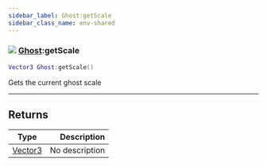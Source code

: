 ```yaml
---
sidebar_label: Ghost:getScale
sidebar_class_name: env-shared
---
```


### ![](/img/wiki/shared.png) [Ghost](../ghost/README.md):getScale

```lua
Vector3 Ghost:getScale()
```

Gets the current ghost scale<br/>

-----------------
## Returns

| Type   | Description |
| ------ | ----------: |
| [Vector3](../vector3/README.md) | No description |
